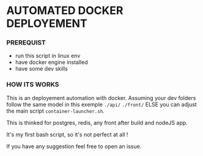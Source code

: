 # AUTOMATED DOCKER DEPLOYEMENT

### PREREQUIST
- run this script in linux env
- have docker engine installed
- have some dev skills
  

### HOW ITS WORKS
This is an deployement automation with docker. 
Assuming your dev folders follow the same model in this exemple `./api/` `./front/` ELSE you can adjust the main script `container-launcher.sh`. 

This is thinked for postgres, redis, any front after build and nodeJS app.

It's my first bash script, so it's not perfect at all ! 

If you have any suggestion feel free to open an issue. 